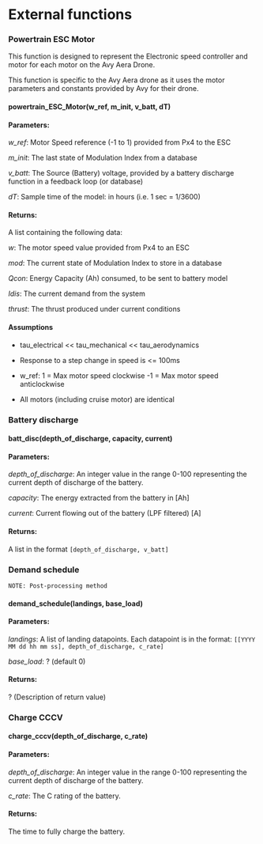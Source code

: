 # External functions

### Powertrain ESC Motor
This function is designed to represent the Electronic speed controller and motor for each motor on the Avy Aera Drone. 

This function is specific to the Avy Aera drone as it uses the motor parameters and constants provided by Avy for their drone.

#### powertrain_ESC_Motor(w_ref, m_init, v_batt, dT)
#### Parameters:
*w_ref*:
Motor Speed reference (-1 to 1) provided from Px4 to the ESC

*m_init*:
The last state of Modulation Index from a database

*v_batt*:
The Source (Battery) voltage, provided by a battery discharge function in a feedback loop (or database)

*dT*:
Sample time of the model: in hours (i.e. 1 sec =  1/3600)

#### Returns:
A list containing the following data:

*w*:
The motor speed value provided from Px4 to an ESC

*mod*:
The current state of Modulation Index to store in a database

*Qcon*:
Energy Capacity (Ah) consumed, to be sent to battery model

*Idis*:
The current demand from the system

*thrust*:
The thrust produced under current conditions

#### Assumptions
* tau_electrical << tau_mechanical << tau_aerodynamics

* Response to a step change in speed is <= 100ms

* w_ref: 1 = Max motor speed clockwise -1 = Max motor speed anticlockwise

* All motors (including cruise motor) are identical

### Battery discharge
#### batt_disc(depth_of_discharge, capacity, current)
#### Parameters:

*depth_of_discharge*:
An integer value in the range 0-100 representing the current depth of discharge of the battery.

*capacity*:
The energy extracted from the battery in [Ah]

*current*:
Current flowing out of the battery (LPF filtered) [A]

#### Returns:
A list in the format `[depth_of_discharge, v_batt]`

### Demand schedule
`NOTE: Post-processing method`

#### demand_schedule(landings, base_load)
#### Parameters: 

*landings*:
A list of landing datapoints.
Each datapoint is in the format:
`[[YYYY MM dd hh mm ss], depth_of_discharge, c_rate]`

*base_load*: ? (default 0)

#### Returns:
? (Description of return value)

### Charge CCCV
#### charge_cccv(depth_of_discharge, c_rate)
#### Parameters:
*depth_of_discharge*:
An integer value in the range 0-100 representing the current depth of discharge of the battery.

*c_rate*:
The C rating of the battery.

#### Returns:
The time to fully charge the battery. 
